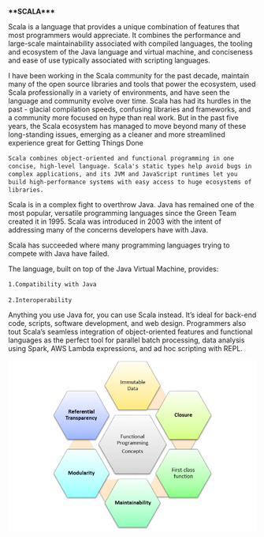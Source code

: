 **\*\***SCALA**\*\*\***

Scala is a language that provides a unique combination of features that most programmers would appreciate. It combines the performance and large-scale maintainability associated with compiled languages, the tooling and ecosystem of the Java language and virtual machine, and conciseness and ease of use typically associated with scripting languages.

I have been working in the Scala community for the past decade, maintain many of the open source libraries and tools that power the ecosystem, used Scala professionally in a variety of environments, and have seen the language and community evolve over time. Scala has had its hurdles in the past - glacial compilation speeds, confusing libraries and frameworks, and a community more focused on hype than real work. But in the past five years, the Scala ecosystem has managed to move beyond many of these long-standing issues, emerging as a cleaner and more streamlined experience great for Getting Things Done

    Scala combines object-oriented and functional programming in one concise, high-level language. Scala's static types help avoid bugs in complex applications, and its JVM and JavaScript runtimes let you build high-performance systems with easy access to huge ecosystems of libraries.

Scala is in a complex fight to overthrow Java. Java has remained one of the most popular, versatile programming languages since the Green Team created it in 1995. Scala was introduced in 2003 with the intent of addressing many of the concerns developers have with Java.

Scala has succeeded where many programming languages trying to compete with Java have failed.

The language, built on top of the Java Virtual Machine, provides:

    1.Compatibility with Java

    2.Interoperability

Anything you use Java for, you can use Scala instead. It’s ideal for back-end code, scripts, software development, and web design. Programmers also tout Scala’s seamless integration of object-oriented features and functional languages as the perfect tool for parallel batch processing, data analysis using Spark, AWS Lambda expressions, and ad hoc scripting with REPL.

![alt-text](https://github.com/Abhishek010397/Scala/blob/master/Architecture.png)

